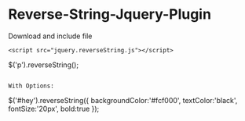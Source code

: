 # Reverse-String-Jquery-Plugin

Download and include file
```
<script src="jquery.reverseString.js"></script>

```
$('p').reverseString();
```

With Options:
```
$('#hey').reverseString({
            backgroundColor:'#fcf000',
            textColor:'black',
            fontSize:'20px',
            bold:true
});
```
